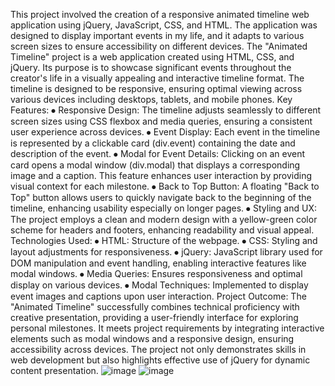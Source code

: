 This project involved the creation of a responsive animated timeline web application using jQuery, JavaScript, CSS, and HTML. 
The application was designed to display important events in my life, and it adapts to various screen sizes to ensure accessibility on different devices. 
The "Animated Timeline" project is a web application created using HTML, CSS, and jQuery. Its purpose is to showcase significant events throughout the creator's life in a visually appealing 
and interactive timeline format. The timeline is designed to be responsive, ensuring optimal viewing across various devices including desktops, tablets, and mobile phones.
Key Features:
⦁	Responsive Design: The timeline adjusts seamlessly to different screen sizes using CSS flexbox and media queries, ensuring a consistent user experience across devices.
⦁	Event Display: Each event in the timeline is represented by a clickable card (div.event) containing the date and description of the event.
⦁	Modal for Event Details: Clicking on an event card opens a modal window (div.modal) that displays a corresponding image and a caption. This feature enhances user interaction by providing visual context for each milestone.
⦁	Back to Top Button: A floating "Back to Top" button allows users to quickly navigate back to the beginning of the timeline, enhancing usability especially on longer pages.
⦁	Styling and UX: The project employs a clean and modern design with a yellow-green color scheme for headers and footers, enhancing readability and visual appeal.
Technologies Used:
⦁	HTML: Structure of the webpage.
⦁	CSS: Styling and layout adjustments for responsiveness.
⦁	jQuery: JavaScript library used for DOM manipulation and event handling, enabling interactive features like modal windows.
⦁	Media Queries: Ensures responsiveness and optimal display on various devices.
⦁	Modal Techniques: Implemented to display event images and captions upon user interaction.
Project Outcome: The "Animated Timeline" successfully combines technical proficiency with creative presentation, providing a user-friendly interface for exploring personal milestones. 
It meets project requirements by integrating interactive elements such as modal windows and a responsive design, ensuring accessibility across devices. 
The project not only demonstrates skills in web development but also highlights effective use of jQuery for dynamic content presentation.
![image](https://github.com/user-attachments/assets/8a771272-366d-4754-8861-ffbe6020fe09)
![image](https://github.com/user-attachments/assets/a4e5f059-63cf-43e5-9de9-2fb2534d9118)
